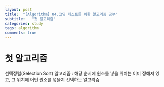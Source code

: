 ```yaml
---
layout: post
title:  "[Algorithm] 04.코딩 테스트를 위한 알고리즘 공부"
subtitle:   "첫 알고리즘"
categories: study
tags: algorithm
comments: true
---
```


# 첫 알고리즘

선택정렬(Selection Sort) 알고리즘 : 해당 순서에 원소를 넣을 위치는 이미 정해져 있고, 그 위치에 어떤 원소를 넣을지 선택하는 알고리즘

